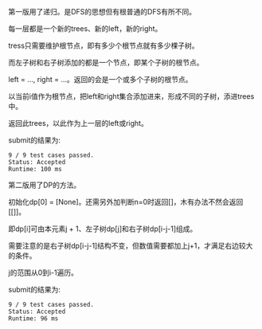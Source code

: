 第一版用了递归。是DFS的思想但有根普通的DFS有所不同。

每一层都是一个新的trees、新的left，新的right。

tress只需要维护根节点，即有多少个根节点就有多少棵子树。

而左子树和右子树添加的都是一个节点，即某个子树的根节点。

left = ..., right = ...。返回的会是一个或多个子树的根节点。

以当前i值作为根节点，把left和right集合添加进来，形成不同的子树，添进trees中。

返回此trees，以此作为上一层的left或right。

submit的结果为:
```
9 / 9 test cases passed.
Status: Accepted
Runtime: 100 ms
```


第二版用了DP的方法。

初始化dp[0] = [None]。还需另外加判断n=0时返回[]，木有办法不然会返回[[]]。

即dp[i]可由本元素j + 1、左子树dp[j]和右子树dp[i-j-1]组成。

需要注意的是右子树dp[i-j-1]结构不变，但数值需要都加上j+1，才满足右边较大的条件。

j的范围从0到i-1遍历。

submit的结果为:
```
9 / 9 test cases passed.
Status: Accepted
Runtime: 96 ms
```
